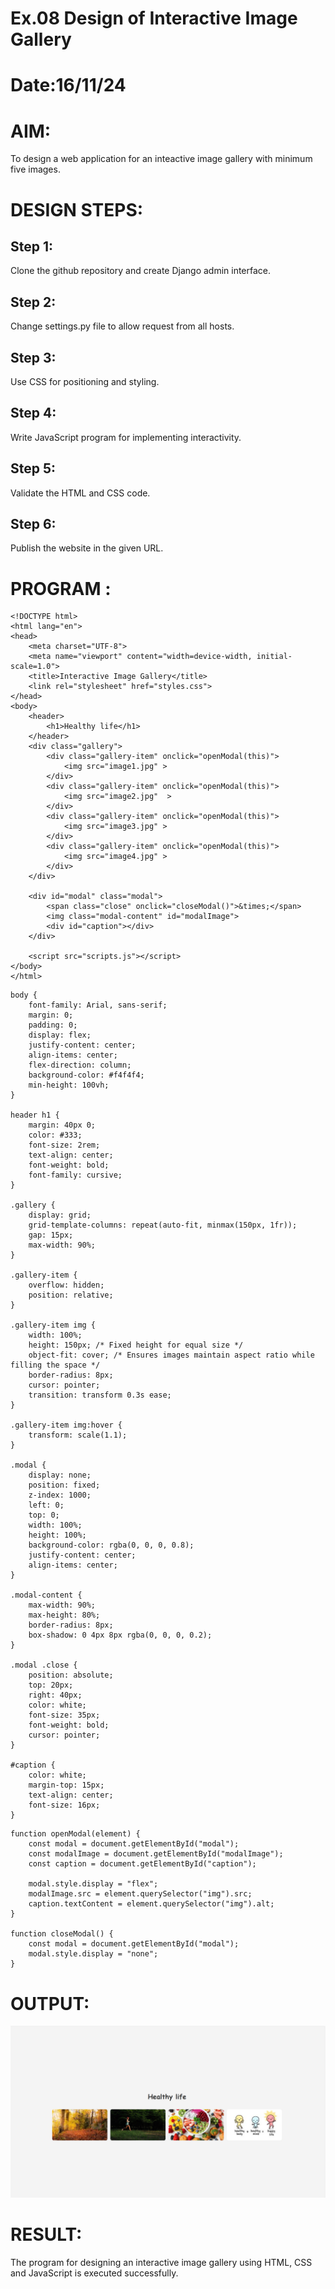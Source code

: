 # Ex.08 Design of Interactive Image Gallery
# Date:16/11/24
# AIM:
To design a web application for an inteactive image gallery with minimum five images.

# DESIGN STEPS:
## Step 1:
Clone the github repository and create Django admin interface.

## Step 2:
Change settings.py file to allow request from all hosts.

## Step 3:
Use CSS for positioning and styling.

## Step 4:
Write JavaScript program for implementing interactivity.

## Step 5:
Validate the HTML and CSS code.

## Step 6:
Publish the website in the given URL.

# PROGRAM :
```
<!DOCTYPE html>
<html lang="en">
<head>
    <meta charset="UTF-8">
    <meta name="viewport" content="width=device-width, initial-scale=1.0">
    <title>Interactive Image Gallery</title>
    <link rel="stylesheet" href="styles.css">
</head>
<body>
    <header>
        <h1>Healthy life</h1>
    </header>
    <div class="gallery">
        <div class="gallery-item" onclick="openModal(this)">
            <img src="image1.jpg" >
        </div>
        <div class="gallery-item" onclick="openModal(this)">
            <img src="image2.jpg"  >
        </div>
        <div class="gallery-item" onclick="openModal(this)">
            <img src="image3.jpg" >
        </div>
        <div class="gallery-item" onclick="openModal(this)">
            <img src="image4.jpg" >
        </div>
    </div>

    <div id="modal" class="modal">
        <span class="close" onclick="closeModal()">&times;</span>
        <img class="modal-content" id="modalImage">
        <div id="caption"></div>
    </div>

    <script src="scripts.js"></script>
</body>
</html>
```
```
body {
    font-family: Arial, sans-serif;
    margin: 0;
    padding: 0;
    display: flex;
    justify-content: center;
    align-items: center;
    flex-direction: column;
    background-color: #f4f4f4;
    min-height: 100vh;
}

header h1 {
    margin: 40px 0;
    color: #333;
    font-size: 2rem;
    text-align: center;
    font-weight: bold;
    font-family: cursive;
}

.gallery {
    display: grid;
    grid-template-columns: repeat(auto-fit, minmax(150px, 1fr));
    gap: 15px;
    max-width: 90%;
}

.gallery-item {
    overflow: hidden;
    position: relative;
}

.gallery-item img {
    width: 100%;
    height: 150px; /* Fixed height for equal size */
    object-fit: cover; /* Ensures images maintain aspect ratio while filling the space */
    border-radius: 8px;
    cursor: pointer;
    transition: transform 0.3s ease;
}

.gallery-item img:hover {
    transform: scale(1.1);
}

.modal {
    display: none;
    position: fixed;
    z-index: 1000;
    left: 0;
    top: 0;
    width: 100%;
    height: 100%;
    background-color: rgba(0, 0, 0, 0.8);
    justify-content: center;
    align-items: center;
}

.modal-content {
    max-width: 90%;
    max-height: 80%;
    border-radius: 8px;
    box-shadow: 0 4px 8px rgba(0, 0, 0, 0.2);
}

.modal .close {
    position: absolute;
    top: 20px;
    right: 40px;
    color: white;
    font-size: 35px;
    font-weight: bold;
    cursor: pointer;
}

#caption {
    color: white;
    margin-top: 15px;
    text-align: center;
    font-size: 16px;
}
```
```
function openModal(element) {
    const modal = document.getElementById("modal");
    const modalImage = document.getElementById("modalImage");
    const caption = document.getElementById("caption");

    modal.style.display = "flex";
    modalImage.src = element.querySelector("img").src;
    caption.textContent = element.querySelector("img").alt;
}

function closeModal() {
    const modal = document.getElementById("modal");
    modal.style.display = "none";
}
```
# OUTPUT:
![alt text](output.png)
# RESULT:
The program for designing an interactive image gallery using HTML, CSS and JavaScript is executed successfully.
